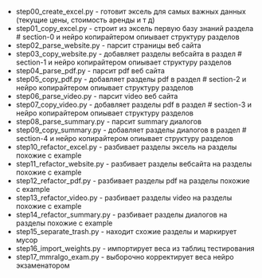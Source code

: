 * step00_create_excel.py - готовит эксель для самых важных данных (текущие цены, стоимость аренды и т д)
* step01_copy_excel.py - строит из эксель первую базу знаний раздела # section-0 и нейро копирайтером опиывает структуру разделов
* step02_parse_website.py - парсит страницы веб сайта
* step03_copy_website.py - добавляет разделы вебсайта в раздел # section-1 и нейро копирайтером опиывает структуру разделов
* step04_parse_pdf.py - парсит pdf веб сайта
* step05_copy_pdf.py - добавляет разделы pdf в раздел # section-2 и нейро копирайтером опиывает структуру разделов
* step06_parse_video.py - парсит video веб сайта
* step07_copy_video.py - добавляет разделы pdf в раздел # section-3 и нейро копирайтером опиывает структуру разделов
* step08_parse_summary.py - парсит summary диалогов
* step09_copy_summary.py - добавляет разделы диалогов в раздел # section-4 и нейро копирайтером опиывает структуру разделов
* step10_refactor_excel.py - разбивает разделы эксель на разделы похожие с example
* step11_refactor_website.py - разбивает разделы вебсайта на разделы похожие с example
* step12_refactor_pdf.py - разбивает разделы pdf на разделы похожие с example
* step13_refactor_video.py - разбивает разделы video на разделы похожие с example
* step14_refactor_summary.py - разбивает разделы диалогов на разделы похожие с example
* step15_separate_trash.py - находит схожие разделы и маркирует мусор
* step16_import_weights.py - импортирует веса из таблиц тестирования
* step17_mmralgo_exam.py - выборочно корректирует веса нейро экзаменатором
